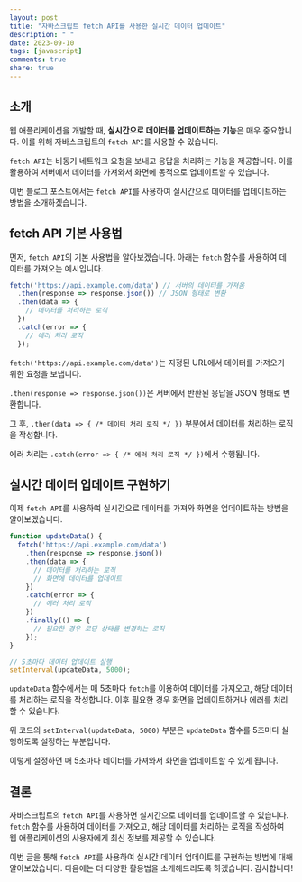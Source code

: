 ```yaml
---
layout: post
title: "자바스크립트 fetch API를 사용한 실시간 데이터 업데이트"
description: " "
date: 2023-09-10
tags: [javascript]
comments: true
share: true
---
```


## 소개

웹 애플리케이션을 개발할 때, **실시간으로 데이터를 업데이트하는 기능**은 매우 중요합니다. 이를 위해 자바스크립트의 `fetch API`를 사용할 수 있습니다.

`fetch API`는 비동기 네트워크 요청을 보내고 응답을 처리하는 기능을 제공합니다. 이를 활용하여 서버에서 데이터를 가져와서 화면에 동적으로 업데이트할 수 있습니다.

이번 블로그 포스트에서는 `fetch API`를 사용하여 실시간으로 데이터를 업데이트하는 방법을 소개하겠습니다.

## fetch API 기본 사용법

먼저, `fetch API`의 기본 사용법을 알아보겠습니다. 아래는 `fetch` 함수를 사용하여 데이터를 가져오는 예시입니다.

```javascript
fetch('https://api.example.com/data') // 서버의 데이터를 가져옴
  .then(response => response.json()) // JSON 형태로 변환
  .then(data => {
    // 데이터를 처리하는 로직
  })
  .catch(error => {
    // 에러 처리 로직
  });
```

`fetch('https://api.example.com/data')`는 지정된 URL에서 데이터를 가져오기 위한 요청을 보냅니다. 

`.then(response => response.json())`은 서버에서 반환된 응답을 JSON 형태로 변환합니다. 

그 후, `.then(data => { /* 데이터 처리 로직 */ })` 부분에서 데이터를 처리하는 로직을 작성합니다.

에러 처리는 `.catch(error => { /* 에러 처리 로직 */ })`에서 수행됩니다.

## 실시간 데이터 업데이트 구현하기

이제 `fetch API`를 사용하여 실시간으로 데이터를 가져와 화면을 업데이트하는 방법을 알아보겠습니다.

```javascript
function updateData() {
  fetch('https://api.example.com/data')
    .then(response => response.json())
    .then(data => {
      // 데이터를 처리하는 로직
      // 화면에 데이터를 업데이트
    })
    .catch(error => {
      // 에러 처리 로직
    })
    .finally(() => {
      // 필요한 경우 로딩 상태를 변경하는 로직
    });
}

// 5초마다 데이터 업데이트 실행
setInterval(updateData, 5000);
```

`updateData` 함수에서는 매 5초마다 `fetch`를 이용하여 데이터를 가져오고, 해당 데이터를 처리하는 로직을 작성합니다. 이후 필요한 경우 화면을 업데이트하거나 에러를 처리할 수 있습니다.

위 코드의 `setInterval(updateData, 5000)` 부분은 `updateData` 함수를 5초마다 실행하도록 설정하는 부분입니다. 

이렇게 설정하면 매 5초마다 데이터를 가져와서 화면을 업데이트할 수 있게 됩니다.

## 결론

자바스크립트의 `fetch API`를 사용하면 실시간으로 데이터를 업데이트할 수 있습니다. `fetch` 함수를 사용하여 데이터를 가져오고, 해당 데이터를 처리하는 로직을 작성하여 웹 애플리케이션의 사용자에게 최신 정보를 제공할 수 있습니다.

이번 글을 통해 `fetch API`를 사용하여 실시간 데이터 업데이트를 구현하는 방법에 대해 알아보았습니다. 다음에는 더 다양한 활용법을 소개해드리도록 하겠습니다. 감사합니다!
